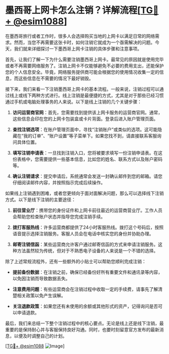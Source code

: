 # 墨西哥上网卡怎么注销？详解流程[[TG💪+ @esim1088](https://t.me/s/esim1088)]

在墨西哥旅行或者工作时，很多人会选择购买当地的上网卡以满足日常的网络需求。然而，当您不再需要这张卡时，如何注销它就成为一个亟需解决的问题。今天，我们就来详细探讨一下墨西哥上网卡注销的具体步骤和注意事项。

首先，让我们了解一下为什么需要注销墨西哥上网卡。最常见的原因就是使用完毕或者不再需要网络服务了。注销上网卡不仅能够避免不必要的费用支出，还能保护您的个人信息安全。毕竟，网络服务提供商可能会根据您的使用情况收集一定的信息，而这些信息在不需要的情况下最好销毁。

接下来，我们来看一下注销墨西哥上网卡的基本流程。一般来说，注销过程可以通过线上或线下两种方式进行。线上注销是最便捷的方式，尤其是对于那些已经习惯通过手机或电脑处理事务的人来说。以下是线上注销的几个关键步骤：

1. **访问运营商官网**：首先，您需要找到提供该上网卡服务的运营商官网。通常，这些信息会印在您的上网卡包装盒或卡片背面。登录后进入账户管理页面。

2. **查找注销选项**：在账户管理页面中，寻找“注销账户”或类似的选项。这可能隐藏在“我的订单”、“账户设置”等子菜单下。如果您找不到，请直接联系客服询问具体位置。

3. **填写注销申请表**：一旦找到注销入口，您将被要求填写一份注销申请表。在这份表格中，您需要提供一些基本信息，比如您的姓名、联系方式以及账户密码等。

4. **确认注销请求**：提交申请后，系统通常会发送一封确认邮件到您的邮箱。请您仔细阅读邮件内容，并按照指示完成后续操作。

如果线上注销遇到困难，或者您更倾向于面对面解决问题，那么可以选择线下注销方式。以下是线下注销的主要途径：

1. **前往营业厅**：携带您的身份证件和上网卡前往最近的运营商营业厅。工作人员会帮助您检查账户状态并指导您完成注销手续。

2. **拨打客服热线**：许多运营商都提供了24小时客服热线。拨打这个号码后，按照语音提示选择注销服务。客服人员会在电话中核实您的身份并协助办理。

3. **邮寄注销信函**：某些运营商允许客户通过邮寄信函的方式来申请注销服务。这种方法虽然较为传统，但对于不熟悉电子设备的人来说是一个不错的选择。

除了上述常规流程外，还有一些额外的小贴士可以帮助您顺利完成注销：

- **提前备份数据**：在注销之前，确保已经备份好所有重要文件和通讯录等内容，以免因注销而导致数据丢失。
  
- **注意费用问题**：有些运营商会在注销过程中收取一定的手续费，请事先了解清楚相关政策以免产生误解。

- **关注退款政策**：如果您还有未使用的余额或其他形式的资产，记得询问是否可以申请退款。

最后，我们来总结一下整个注销过程中的核心要点。无论是线上还是线下注销，最重要的是保持耐心并与客服保持良好沟通。同时，也要时刻留意官方发布的最新消息，以便及时调整自己的计划。

[[TG💪+ @esim1088](https://t.me/s/esim1088) ![Image](https://i.postimg.cc/4NQfJmqS/Snipaste-2025-05-13-00-14-12.png)]
